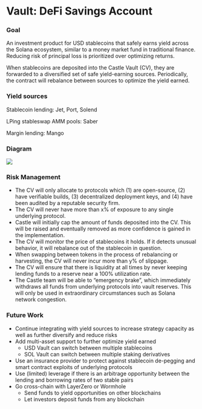 # Vault: DeFi Savings Account

### Goal

An investment product for USD stablecoins that safely earns yield across the Solana ecosystem, similar to a money market fund in traditional finance. Reducing risk of principal loss is prioritized over optimizing returns.&#x20;

When stablecoins are deposited into the Castle Vault (CV), they are forwarded to a diversified set of safe yield-earning sources. Periodically, the contract will rebalance between sources to optimize the yield earned.&#x20;

### Yield sources

Stablecoin lending: Jet, Port, Solend&#x20;

LPing stableswap AMM pools: Saber

Margin lending: Mango

### Diagram

![](https://lh4.googleusercontent.com/Y7U1dfMUS2flo40Tu7JI\_ODmgWmpJJkG66KBfJ\_6q9PF8bDEewzfG4ZSDowZryw3mtoNwrxPiZQDartAv38GtKMtGkv0aqOkjsxlJZHdfHxzIY3YIChJOoXi9iw\_P8GSe\_4Wjs-K)

### Risk Management

* The CV will only allocate to protocols which (1) are open-source, (2) have verifiable builds, (3) decentralized deployment keys, and (4) have been audited by a reputable security firm.&#x20;
* The CV will never have more than x% of exposure to any single underlying protocol.&#x20;
* Castle will initially cap the amount of funds deposited into the CV. This will be raised and eventually removed as more confidence is gained in the implementation.&#x20;
* The CV will monitor the price of stablecoins it holds. If it detects unusual behavior, it will rebalance out of the stablecoin in question.&#x20;
* When swapping between tokens in the process of rebalancing or harvesting, the CV will never incur more than y% of slippage.&#x20;
* The CV will ensure that there is liquidity at all times by never keeping lending funds to a reserve near a 100% utilization rate.&#x20;
* The Castle team will be able to “emergency brake”, which immediately withdraws all funds from underlying protocols into vault reserves. This will only be used in extraordinary circumstances such as Solana network congestion.

### Future Work

* Continue integrating with yield sources to increase strategy capacity as well as further diversify and reduce risks&#x20;
* Add multi-asset support to further optimize yield earned&#x20;
  * USD Vault can switch between multiple stablecoins&#x20;
  * SOL Vault can switch between multiple staking derivatives&#x20;
* Use an insurance provider to protect against stablecoin de-pegging and smart contract exploits of underlying protocols
* Use (limited) leverage if there is an arbitrage opportunity between the lending and borrowing rates of two stable pairs&#x20;
* Go cross-chain with LayerZero or Wormhole
  * Send funds to yield opportunities on other blockchains&#x20;
  * Let investors deposit funds from any blockchain
